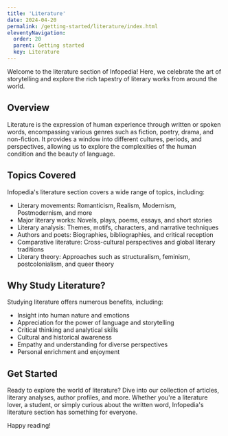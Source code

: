 ```yaml
---
title: 'Literature' 
date: 2024-04-20
permalink: /getting-started/literature/index.html
eleventyNavigation:
  order: 20 
  parent: Getting started 
  key: Literature
---
```


Welcome to the literature section of Infopedia! Here, we celebrate the art of storytelling and explore the rich tapestry of literary works from around the world.

## Overview

Literature is the expression of human experience through written or spoken words, encompassing various genres such as fiction, poetry, drama, and non-fiction. It provides a window into different cultures, periods, and perspectives, allowing us to explore the complexities of the human condition and the beauty of language.

## Topics Covered

Infopedia's literature section covers a wide range of topics, including:

- Literary movements: Romanticism, Realism, Modernism, Postmodernism, and more
- Major literary works: Novels, plays, poems, essays, and short stories
- Literary analysis: Themes, motifs, characters, and narrative techniques
- Authors and poets: Biographies, bibliographies, and critical reception
- Comparative literature: Cross-cultural perspectives and global literary traditions
- Literary theory: Approaches such as structuralism, feminism, postcolonialism, and queer theory

## Why Study Literature?

Studying literature offers numerous benefits, including:

- Insight into human nature and emotions
- Appreciation for the power of language and storytelling
- Critical thinking and analytical skills
- Cultural and historical awareness
- Empathy and understanding for diverse perspectives
- Personal enrichment and enjoyment

## Get Started

Ready to explore the world of literature? Dive into our collection of articles, literary analyses, author profiles, and more. Whether you're a literature lover, a student, or simply curious about the written word, Infopedia's literature section has something for everyone.

Happy reading!


